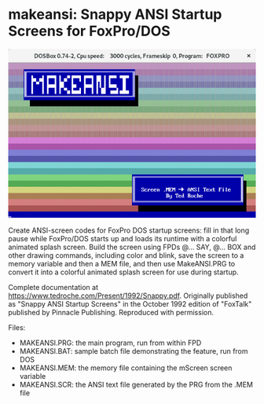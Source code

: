 # makeansi: Snappy ANSI Startup Screens for FoxPro/DOS
![MakeANSI Screen](/images/makeansi.png)

Create ANSI-screen codes for FoxPro DOS startup screens: fill in that long pause while
FoxPro/DOS starts up and loads its runtime with a colorful animated splash screen.
Build the screen using FPDs @... SAY, @... BOX and other drawing commands, including
color and blink, save the screen to a memory variable and then a MEM file, and then
use MakeANSI.PRG to convert it into a colorful animated splash screen for use during
startup.

Complete documentation at https://www.tedroche.com/Present/1992/Snappy.pdf. Originally
published as "Snappy ANSI Startup Screens" in the October 1992 edition of "FoxTalk"
published by Pinnacle Publishing. Reproduced with permission. 

Files:
* MAKEANSI.PRG: the main program, run from within FPD
* MAKEANSI.BAT: sample batch file demonstrating the feature, run from DOS
* MAKEANSI.MEM: the memory file containing the mScreen screen variable
* MAKEANSI.SCR: the ANSI text file generated by the PRG from the .MEM file
